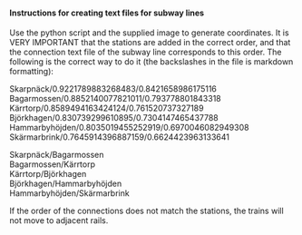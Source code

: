 #### Instructions for creating text files for subway lines
Use the python script and the supplied image to generate coordinates. 
It is VERY IMPORTANT that the stations are added in the correct order, and that the 
connection text file of the subway line corresponds to this order. The following 
is the correct way to do it (the backslashes in the file is markdown formatting): 

Skarpnäck/0.9221789883268483/0.8421658986175116  \
Bagarmossen/0.8852140077821011/0.793778801843318 \
Kärrtorp/0.8589494163424124/0.761520737327189 \
Björkhagen/0.830739299610895/0.7304147465437788 \
Hammarbyhöjden/0.8035019455252919/0.6970046082949308 \
Skärmarbrink/0.7645914396887159/0.6624423963133641 

Skarpnäck/Bagarmossen \
Bagarmossen/Kärrtorp \
Kärrtorp/Björkhagen \
Björkhagen/Hammarbyhöjden \
Hammarbyhöjden/Skärmarbrink 

If the order of the connections does not match the stations, 
the trains will not move to adjacent rails. 